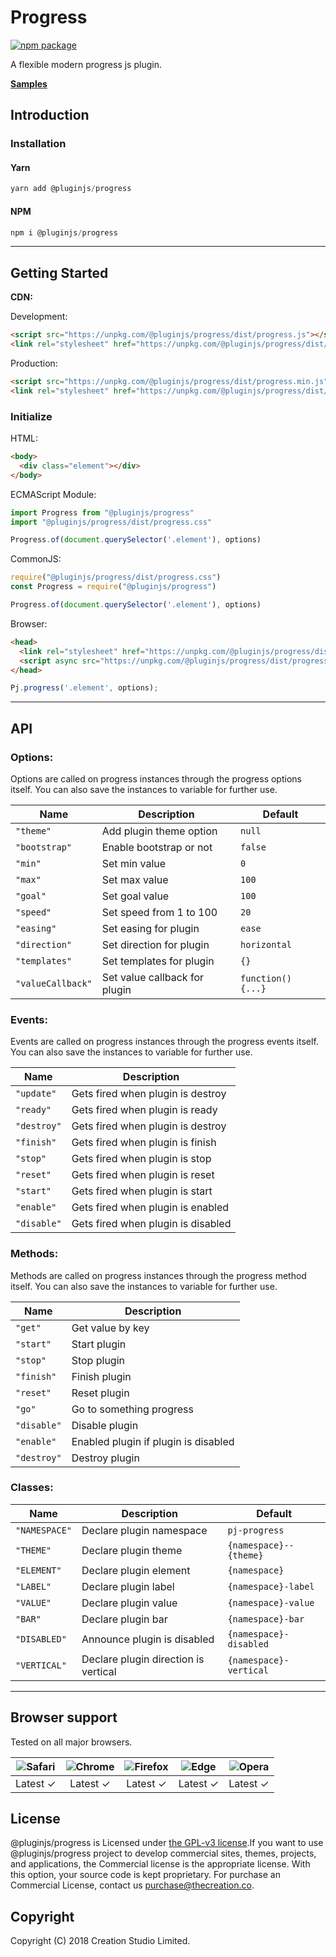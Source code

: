 # Progress
[![npm package](https://img.shields.io/npm/v/@pluginjs/progress.svg)](https://www.npmjs.com/package/@pluginjs/progress)

A flexible modern progress js plugin.

**[Samples](https://codesandbox.io/s/github/pluginjs/plugin.js/tree/master/modules/progress/samples)**

## Introduction
### Installation

#### Yarn
```javascript
yarn add @pluginjs/progress
```
#### NPM
```javascript
npm i @pluginjs/progress
```
---

## Getting Started

**CDN:**

Development:
```html
<script src="https://unpkg.com/@pluginjs/progress/dist/progress.js"></script>
<link rel="stylesheet" href="https://unpkg.com/@pluginjs/progress/dist/progress.css">
```
Production:
```html
<script src="https://unpkg.com/@pluginjs/progress/dist/progress.min.js"></script>
<link rel="stylesheet" href="https://unpkg.com/@pluginjs/progress/dist/progress.min.css">
```

### Initialize
HTML:
```html
<body>
  <div class="element"></div>
</body>
```
ECMAScript Module:
```javascript
import Progress from "@pluginjs/progress"
import "@pluginjs/progress/dist/progress.css"

Progress.of(document.querySelector('.element'), options)
```
CommonJS:
```javascript
require("@pluginjs/progress/dist/progress.css")
const Progress = require("@pluginjs/progress")

Progress.of(document.querySelector('.element'), options)
```
Browser:
```html
<head>
  <link rel="stylesheet" href="https://unpkg.com/@pluginjs/progress/dist/progress.css">
  <script async src="https://unpkg.com/@pluginjs/progress/dist/progress.js"></script>
</head>
```
```javascript
Pj.progress('.element', options);
```
---
## API

### Options:
Options are called on progress instances through the progress options itself.
You can also save the instances to variable for further use.

Name | Description | Default
-----|--------------|-----
`"theme"` | Add plugin theme option | `null`
`"bootstrap"` | Enable bootstrap or not | `false`
`"min"` | Set min value | `0`
`"max"` | Set max value | `100`
`"goal"` | Set goal value | `100`
`"speed"` | Set speed from 1 to 100 | `20`
`"easing"` | Set easing for plugin | `ease`
`"direction"` | Set direction for plugin | `horizontal`
`"templates"` | Set templates for plugin | `{}`
`"valueCallback"` | Set value callback for plugin | `function() {...}`

### Events:
Events are called on progress instances through the progress events itself.
You can also save the instances to variable for further use.

Name | Description
-----|-----
`"update"` | Gets fired when plugin is destroy
`"ready"` | Gets fired when plugin is ready
`"destroy"` | Gets fired when plugin is destroy
`"finish"` | Gets fired when plugin is finish
`"stop"` | Gets fired when plugin is stop
`"reset"` | Gets fired when plugin is reset
`"start"` | Gets fired when plugin is start
`"enable"` | Gets fired when plugin is enabled
`"disable"` | Gets fired when plugin is disabled


### Methods:
Methods are called on progress instances through the progress method itself.
You can also save the instances to variable for further use.

Name | Description
-----|-----
`"get"` | Get value by key
`"start"` | Start plugin
`"stop"` | Stop plugin
`"finish"` | Finish plugin
`"reset"` | Reset plugin
`"go"` | Go to something progress
`"disable"` | Disable plugin
`"enable"` | Enabled plugin if plugin is disabled
`"destroy"` | Destroy plugin


### Classes:
Name | Description | Default
-----|------|------
`"NAMESPACE"` | Declare plugin namespace | `pj-progress`
`"THEME"` | Declare plugin theme | `{namespace}--{theme}`
`"ELEMENT"` | Declare plugin element | `{namespace}`
`"LABEL"` | Declare plugin label | `{namespace}-label`
`"VALUE"` | Declare plugin value | `{namespace}-value`
`"BAR"` | Declare plugin bar | `{namespace}-bar`
`"DISABLED"` | Announce plugin is disabled | `{namespace}-disabled`
`"VERTICAL"` | Declare plugin direction is vertical | `{namespace}-vertical`



---

## Browser support

Tested on all major browsers.

| <img src="https://raw.githubusercontent.com/alrra/browser-logos/master/src/safari/safari_32x32.png" alt="Safari"> | <img src="https://raw.githubusercontent.com/alrra/browser-logos/master/src/chrome/chrome_32x32.png" alt="Chrome"> | <img src="https://raw.githubusercontent.com/alrra/browser-logos/master/src/firefox/firefox_32x32.png" alt="Firefox"> | <img src="https://raw.githubusercontent.com/alrra/browser-logos/master/src/edge/edge_32x32.png" alt="Edge"> | <img src="https://raw.githubusercontent.com/alrra/browser-logos/master/src/opera/opera_32x32.png" alt="Opera"> |
|:--:|:--:|:--:|:--:|:--:|
| Latest ✓ | Latest ✓ | Latest ✓ | Latest ✓ | Latest ✓ |

## License
@pluginjs/progress is Licensed under [the GPL-v3 license](LICENSE).If you want to use @pluginjs/progress project to develop commercial sites, themes, projects, and applications, the Commercial license is the appropriate license. With this option, your source code is kept proprietary. For purchase an Commercial License, contact us purchase@thecreation.co.

## Copyright
Copyright (C) 2018 Creation Studio Limited.